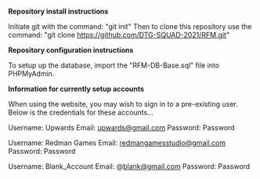 **Repository install instructions**

Initiate git with the command: "git init"
Then to clone this repository use the command: "git clone https://github.com/DTG-SQUAD-2021/RFM.git"

**Repository configuration instructions**

To setup up the database, import the "RFM-DB-Base.sql" file into PHPMyAdmin.

**Information for currently setup accounts**

When using the website, you may wish to sign in to a pre-existing user. Below is the credentials for these accounts...

Username: Upwards
Email: upwards@gmail.com
Password: Password

Username: Redman Games
Email: redmangamesstudio@gmail.com
Password: Password

Username: Blank_Account
Email: @blank@gmail.com
Password: Password

